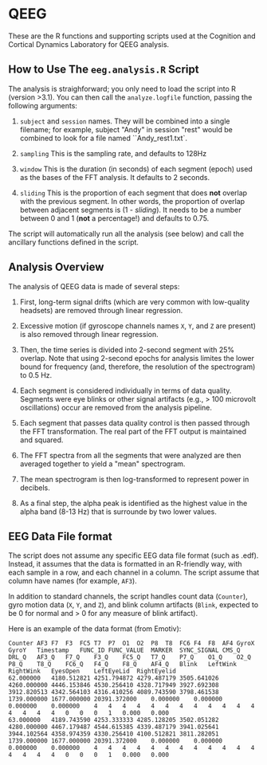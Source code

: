 # QEEG

These are the R functions and supporting scripts used at the Cognition
and Cortical Dynamics Laboratory for QEEG analysis.

## How to Use The `eeg.analysis.R` Script

The analysis is straighforward; you only need to load the script into
R (version >3.1). You can then call the `analyze.logfile` function,
passing the following arguments:

1. `subject` and `session` names. They will be combined into a single
filename; for example, subject "Andy" in session "rest" would be
combined to look for a file named ``Andy_rest1.txt`.

2. `sampling` This is the sampling rate, and defaults to 128Hz

3. `window` This is the duration (in seconds) of each segment (epoch)
used as the bases of the FFT analysis. It defaults to 2 seconds.

4. `sliding` This is the proportion of each segment that does __not__
overlap with the previous segment. In other words, the proportion of
overlap between adjacent segments is (1 - _sliding_). It needs to be a
number between 0 and 1 (__not__ a percentage!) and defaults to 0.75.

The script will automatically run all the analysis (see below) and
call the ancillary functions defined in the script.

## Analysis Overview

The analysis of QEEG data is made of several steps:

1. First, long-term signal drifts (which are very common with
low-quality headsets) are removed through linear regression.

2. Excessive motion (if gyroscope channels names `X`, `Y`, and `Z` are
present) is also removed through linear regression.

3. Then, the time series is divided into 2-second segment with 25%
overlap. Note that using 2-second epochs for analysis limites the
lower bound for frequency (and, therefore, the resolution of the
spectrogram) to 0.5 Hz. 

4. Each segment is considered individually in terms of data
quality. Segments were eye blinks or other signal artifacts (e.g., >
100 microvolt oscillations) occur are removed from the analysis
pipeline.

5. Each segment that passes data quality control is then passed
through the FFT transformation. The real part of the FFT output is
maintained and squared.

6. The FFT spectra from all the segments that were analyzed are then
averaged together to yield a "mean" spectrogram.

7. The mean spectrogram is then log-transformed to represent power in
decibels. 

8. As a final step, the alpha peak is identified as the highest value
in the alpha band (8-13 Hz) that is surrounde by two lower values.

## EEG Data File format

The script does not assume any specific EEG data file format (such as
.edf). Instead, it assumes that the data is formatted in an R-friendly
way, with each sample in a row, and each channel in a column. The
script assume that column have names (for example, `AF3`).

In addition to standard channels, the script handles count data
(`Counter`), gyro motion data (`X`, `Y`, and `Z`), and blink column
artifacts (`Blink`, expected to be 0 for normal and > 0 for any
measure of blink artifact).  

Here is an example of the data format (from Emotiv):

    Counter	AF3	F7	F3	FC5	T7	P7	O1	O2	P8	T8	FC6	F4	F8	AF4	GyroX	GyroY	Timestamp	FUNC_ID	FUNC_VALUE	MARKER	SYNC_SIGNAL	CMS_Q	DRL_Q	AF3_Q	F7_Q	F3_Q	FC5_Q	T7_Q	P7_Q	O1_Q	O2_Q	P8_Q	T8_Q	FC6_Q	F4_Q	F8_Q	AF4_Q	Blink	LeftWink	RightWink	EyesOpen	LeftEyeLid	RightEyelid
    62.000000	4180.512821	4251.794872	4279.487179	3505.641026	4260.000000	4446.153846	4530.256410	4328.717949	3927.692308	3912.820513	4342.564103	4316.410256	4089.743590	3798.461538	1739.000000	1677.000000	20391.372000	0.000000	0.000000	0.000000	0.000000	4	4	4	4	4	4	4	4	4	4	4	4	4	4	4	4	0	0	0	1	0.000	0.000
    63.000000	4189.743590	4253.333333	4285.128205	3502.051282	4280.000000	4467.179487	4544.615385	4339.487179	3941.025641	3944.102564	4358.974359	4330.256410	4100.512821	3811.282051	1739.000000	1677.000000	20391.372000	0.000000	0.000000	0.000000	0.000000	4	4	4	4	4	4	4	4	4	4	4	4	4	4	4	4	0	0	0	1	0.000	0.000